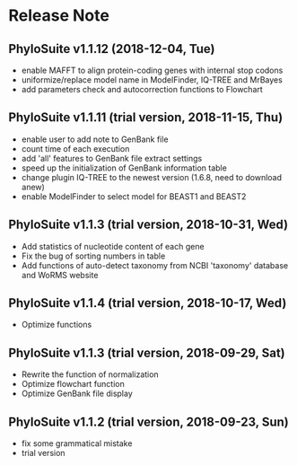 # Release Note

## PhyloSuite v1.1.12 (2018-12-04, Tue)
+ enable MAFFT to align protein-coding genes with internal stop codons
+ uniformize/replace model name in ModelFinder, IQ-TREE and MrBayes
+ add parameters check and autocorrection functions to Flowchart

## PhyloSuite v1.1.11 (trial version, 2018-11-15, Thu)
+ enable user to add note to GenBank file
+ count time of each execution
+ add 'all' features to GenBank file extract settings
+ speed up the initialization of GenBank information table
+ change plugin IQ-TREE to the newest version (1.6.8, need to download anew)
+ enable ModelFinder to select model for BEAST1 and BEAST2

## PhyloSuite v1.1.3 (trial version, 2018-10-31, Wed)
+ Add statistics of nucleotide content of each gene
+ Fix the bug of sorting numbers in table
+ Add functions of auto-detect taxonomy from NCBI 'taxonomy' database and WoRMS website

## PhyloSuite v1.1.4 (trial version, 2018-10-17, Wed)
+ Optimize functions

## PhyloSuite v1.1.3 (trial version, 2018-09-29, Sat)
+ Rewrite the function of normalization
+ Optimize flowchart function
+ Optimize GenBank file display

## PhyloSuite v1.1.2 (trial version, 2018-09-23, Sun)
+ fix some grammatical mistake 
+ trial version

